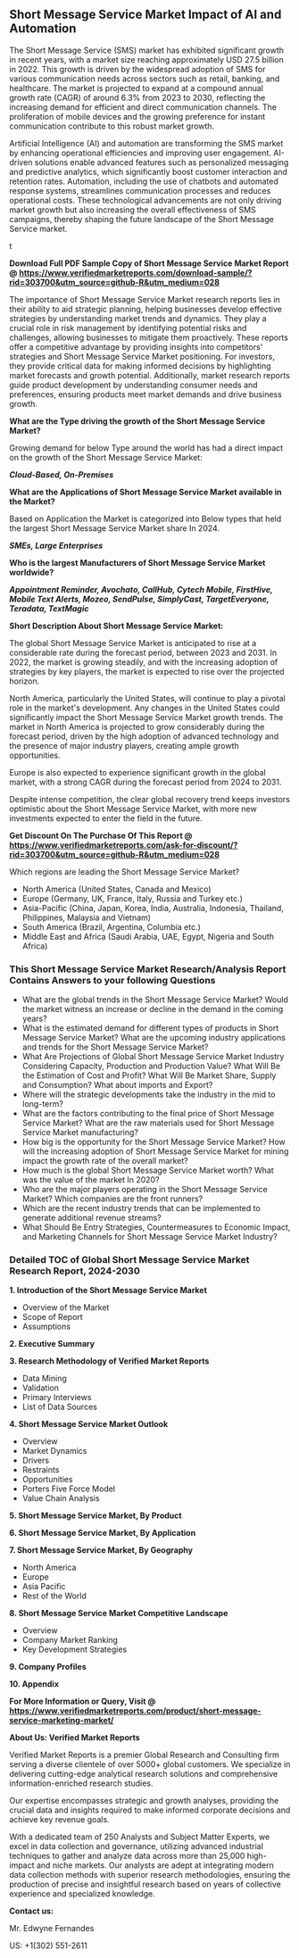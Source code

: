 <h2>Short Message Service Market Impact of AI and Automation</h2><p>The Short Message Service (SMS) market has exhibited significant growth in recent years, with a market size reaching approximately USD 27.5 billion in 2022. This growth is driven by the widespread adoption of SMS for various communication needs across sectors such as retail, banking, and healthcare. The market is projected to expand at a compound annual growth rate (CAGR) of around 6.3% from 2023 to 2030, reflecting the increasing demand for efficient and direct communication channels. The proliferation of mobile devices and the growing preference for instant communication contribute to this robust market growth.</p><p>Artificial Intelligence (AI) and automation are transforming the SMS market by enhancing operational efficiencies and improving user engagement. AI-driven solutions enable advanced features such as personalized messaging and predictive analytics, which significantly boost customer interaction and retention rates. Automation, including the use of chatbots and automated response systems, streamlines communication processes and reduces operational costs. These technological advancements are not only driving market growth but also increasing the overall effectiveness of SMS campaigns, thereby shaping the future landscape of the Short Message Service market.</p>t</p><p id="" class=""><strong>Download Full PDF Sample Copy of Short Message Service Market Report @ <a href="https://www.verifiedmarketreports.com/download-sample/?rid=303700&utm_source=github-R&utm_medium=028" target="_blank">https://www.verifiedmarketreports.com/download-sample/?rid=303700&utm_source=github-R&utm_medium=028</a></strong></p><p>The importance of&nbsp;Short Message Service Market research reports lies in their ability to aid strategic planning, helping businesses develop effective strategies by understanding market trends and dynamics. They play a crucial role in risk management by identifying potential risks and challenges, allowing businesses to mitigate them proactively. These reports offer a competitive advantage by providing insights into competitors' strategies and Short Message Service Market positioning. For investors, they provide critical data for making informed decisions by highlighting market forecasts and growth potential. Additionally, market research reports guide product development by understanding consumer needs and preferences, ensuring products meet market demands and drive business growth.</p><p><strong>What are the&nbsp;Type driving the growth of the Short Message Service Market?</strong></p><p id="" class="">Growing demand for below Type around the world has had a direct impact on the growth of the Short Message Service Market:</p><em><strong>Cloud-Based, On-Premises</strong></em></p><strong>What are the&nbsp;Applications&nbsp;of Short Message Service Market available in the Market?</strong></p><p id="" class="">Based on Application the Market is categorized into Below types that held the largest Short Message Service Market share In 2024.</p><em><strong>SMEs, Large Enterprises</strong></em></p><strong>Who is the largest Manufacturers of Short Message Service Market worldwide?</strong></p><p><em><strong>Appointment Reminder, Avochato, CallHub, Cytech Mobile, FirstHive, Mobile Text Alerts, Mozeo, SendPulse, SimplyCast, TargetEveryone, Teradata, TextMagic</strong></em></p><p id="" class=""><strong>Short Description About Short Message Service Market:</strong></p><p>The global Short Message Service Market is anticipated to rise at a considerable rate during the forecast period, between 2023 and 2031. In 2022, the market is growing steadily, and with the increasing adoption of strategies by key players, the market is expected to rise over the projected horizon.</p><p>North America, particularly the United States, will continue to play a pivotal role in the market's development. Any changes in the United States could significantly impact the Short Message Service Market growth trends. The market in North America is projected to grow considerably during the forecast period, driven by the high adoption of advanced technology and the presence of major industry players, creating ample growth opportunities.</p><p>Europe is also expected to experience significant growth in the global market, with a strong CAGR during the forecast period from 2024 to 2031.</p><p>Despite intense competition, the clear global recovery trend keeps investors optimistic about the Short Message Service Market, with more new investments expected to enter the field in the future.</p><p id="" class=""><strong>Get Discount On The Purchase Of This Report @ <a href="https://www.verifiedmarketreports.com/ask-for-discount/?rid=303700&utm_source=github-R&utm_medium=028" target="_blank">https://www.verifiedmarketreports.com/ask-for-discount/?rid=303700&utm_source=github-R&utm_medium=028</a></strong></p>Which regions are leading the Short Message Service Market?</p><ul><li>North America (United States, Canada and Mexico)</li><li>Europe (Germany, UK, France, Italy, Russia and Turkey etc.)</li><li>Asia-Pacific (China, Japan, Korea, India, Australia, Indonesia, Thailand, Philippines, Malaysia and Vietnam)</li><li>South America (Brazil, Argentina, Columbia etc.)</li><li>Middle East and Africa (Saudi Arabia, UAE, Egypt, Nigeria and South Africa)</li></ul><h3 id="" class="">This Short Message Service Market Research/Analysis Report Contains Answers to your following Questions</h3><ul><li>What are the global trends in the Short Message Service Market? Would the market witness an increase or decline in the demand in the coming years?</li><li>What is the estimated demand for different types of products in Short Message Service Market? What are the upcoming industry applications and trends for the Short Message Service Market?</li><li>What Are Projections of Global Short Message Service Market Industry Considering Capacity, Production and Production Value? What Will Be the Estimation of Cost and Profit? What Will Be Market Share, Supply and Consumption? What about imports and Export?</li><li>Where will the strategic developments take the industry in the mid to long-term?</li><li>What are the factors contributing to the final price of Short Message Service Market? What are the raw materials used for Short Message Service Market manufacturing?</li><li>How big is the opportunity for the Short Message Service Market? How will the increasing adoption of Short Message Service Market for mining impact the growth rate of the overall market?</li><li>How much is the global Short Message Service Market worth? What was the value of the market In 2020?</li><li>Who are the major players operating in the Short Message Service Market? Which companies are the front runners?</li><li>Which are the recent industry trends that can be implemented to generate additional revenue streams?</li><li>What Should Be Entry Strategies, Countermeasures to Economic Impact, and Marketing Channels for Short Message Service Market Industry?</li></ul><h3 id="" class="">Detailed TOC of Global Short Message Service Market Research Report, 2024-2030</h3><p id="" class=""><strong>1. Introduction of the Short Message Service Market</strong></p><ul><li>Overview of the Market</li><li>Scope of Report</li><li>Assumptions</li></ul><p id="" class=""><strong>2. Executive Summary</strong></p><p id="" class=""><strong>3. Research Methodology of Verified Market Reports</strong></p><ul><li>Data Mining</li><li>Validation</li><li>Primary Interviews</li><li>List of Data Sources</li></ul><p id="" class=""><strong>4. Short Message Service Market Outlook</strong></p><ul><li>Overview</li><li>Market Dynamics</li><li>Drivers</li><li>Restraints</li><li>Opportunities</li><li>Porters Five Force Model</li><li>Value Chain Analysis</li></ul><p id="" class=""><strong>5. Short Message Service Market, By Product</strong></p><p id="" class=""><strong>6. Short Message Service Market, By Application</strong></p><p id="" class=""><strong>7. Short Message Service Market, By Geography</strong></p><ul><li>North America</li><li>Europe</li><li>Asia Pacific</li><li>Rest of the World</li></ul><p id="" class=""><strong>8. Short Message Service Market Competitive Landscape</strong></p><ul><li>Overview</li><li>Company Market Ranking</li><li>Key Development Strategies</li></ul><p id="" class=""><strong>9. Company Profiles</strong></p><p id="" class=""><strong>10. Appendix</strong></p><p id="" class=""><strong>For More Information or Query, Visit @ <a href="https://www.verifiedmarketreports.com/product/short-message-service-marketing-market/" target="_blank">https://www.verifiedmarketreports.com/product/short-message-service-marketing-market/</a></strong></p><p id="" class=""><strong>About Us: Verified Market Reports</strong></p><p id="" class="">Verified Market Reports is a premier Global Research and Consulting firm serving a diverse clientele of over 5000+ global customers. We specialize in delivering cutting-edge analytical research solutions and comprehensive information-enriched research studies.</p><p id="" class="">Our expertise encompasses strategic and growth analyses, providing the crucial data and insights required to make informed corporate decisions and achieve key revenue goals.</p><p id="" class="">With a dedicated team of 250 Analysts and Subject Matter Experts, we excel in data collection and governance, utilizing advanced industrial techniques to gather and analyze data across more than 25,000 high-impact and niche markets. Our analysts are adept at integrating modern data collection methods with superior research methodologies, ensuring the production of precise and insightful research based on years of collective experience and specialized knowledge.</p><p id="" class=""><strong>Contact us:</strong></p><p id="" class="">Mr. Edwyne Fernandes</p><p id="" class="">US: +1(302) 551-2611</p>
